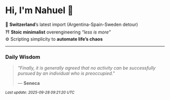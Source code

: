 # Hi, I'm Nahuel :tiger:

📍 **Switzerland**’s latest import (Argentina-Spain-Sweden detour)  
⛩️ **Stoic minimalist** overengineering *“less is more”*  
⚙️ Scripting simplicity to **automate life’s chaos**

---

### Daily Wisdom
> _"Finally, it is generally agreed that no activity can be successfully pursued by an individual who is preoccupied."_  
>
> — **Seneca**

<sub>*Last update: 2025-09-28 09:21:20 UTC*</sub>

